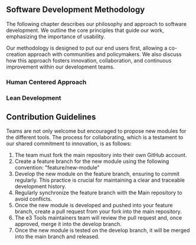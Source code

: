 ## Software Development Methodology

The following chapter describes our philosophy and approach to software development.
We outline the core principles that guide our work, emphasizing the importance of
usability.

Our methodology is designed to put our end users first, allowing a co-creation approach
with communities and policymakers. We also discuss how this approach fosters
innovation, collaboration, and continuous improvement within our development teams.

### Human Centered Approach

### Lean Development


## Contribution Guidelines

Teams are not only welcome but encouraged to propose new modules for the different
tools. The process for collaborating, which is a testament to our shared commitment to
innovation, is as follows:

1. The team must fork the main repository into their own GitHub account.
2. Create a feature branch for the new module using the following convention:
   "feature/new-module"
3. Develop the new module on the feature branch, ensuring to commit regularly. This
   practice is crucial for maintaining a clear and traceable development history.
4. Regularly synchronize the feature branch with the Main repository to avoid conflicts.
5. Once the new module is developed and pushed into your feature branch, create a
   pull request from your fork into the main repository.
6. The e3 Tools maintainers team will review the pull request and, once approved,
   merge it into the develop branch.
7. Once the new module is tested on the develop branch, it will be merged into the
   main branch and released.
